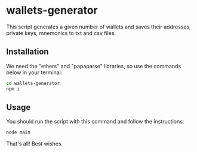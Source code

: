 # wallets-generator

This script generates a given number of wallets and saves their addresses, private keys, mnemonics to txt and csv files.

## Installation

We need the "ethers" and "papaparse" libraries, so use the commands below in your terminal:

```sh
cd wallets-generator
npm i
```

## Usage

You should run the script with this command and follow the instructions:

```sh
node main
```

That's all! Best wishes.
